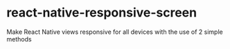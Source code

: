 # react-native-responsive-screen
Make React Native views responsive for all devices with the use of 2 simple methods
